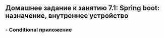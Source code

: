 ## Домашнее задание к занятию 7.1: Spring boot: назначение, внутреннее устройство


### - Conditional приложение
